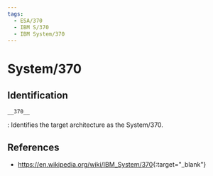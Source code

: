 ```yaml
---
tags:
  - ESA/370
  - IBM S/370
  - IBM System/370
---
```

# System/370

## Identification

`__370__`

: Identifies the target architecture as the System/370.

## References

- <https://en.wikipedia.org/wiki/IBM_System/370>{:target="_blank"}
